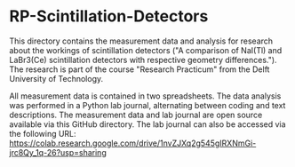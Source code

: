 # RP-Scintillation-Detectors
This directory contains the measurement data and analysis for research about the workings of scintillation detectors ("A comparison of NaI(Tl) and LaBr3(Ce) scintillation detectors with respective geometry differences."). The research is part of the course "Research Practicum" from the Delft University of Technology. 

All measurement data is contained in two spreadsheets. The data analysis was performed in a Python lab journal, alternating between coding and text descriptions. The measurement data and lab journal are open source available via this GitHub directory. The lab journal can also be accessed via the following URL: https://colab.research.google.com/drive/1nvZJXq2g545gIRXNmGi-jrc8Qy_1q-26?usp=sharing
